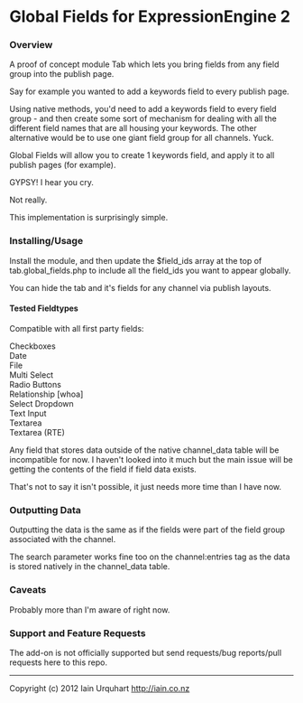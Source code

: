 # Global Fields for ExpressionEngine 2

### Overview

A proof of concept module Tab which lets you bring fields from any field group into the publish page.

Say for example you wanted to add a keywords field to every publish page. 

Using native methods, you'd need to add a keywords field to every field group - and then create some sort of mechanism for dealing with all the different field names that are all housing your keywords. The other alternative would be to use one giant field group for all channels. Yuck.

Global Fields will allow you to create 1 keywords field, and apply it to all publish pages (for example).

GYPSY! I hear you cry. 

Not really. 

This implementation is surprisingly simple.

### Installing/Usage

Install the module, and then update the $field_ids array at the top of tab.global_fields.php to include all the field_ids you want to appear globally.

You can hide the tab and it's fields for any channel via publish layouts.

#### Tested Fieldtypes

Compatible with all first party fields:

Checkboxes  
Date  
File  
Multi Select  
Radio Buttons  
Relationship [whoa]  
Select Dropdown  
Text Input  
Textarea  
Textarea (RTE)  

Any field that stores data outside of the native channel_data table will be incompatible for now. I haven't looked into it much but the main issue will be getting the contents of the field if field data exists.

That's not to say it isn't possible, it just needs more time than I have now.


### Outputting Data

Outputting the data is the same as if the fields were part of the field group associated with the channel. 

The search parameter works fine too on the channel:entries tag as the data is stored natively in the channel_data table.

### Caveats

Probably more than I'm aware of right now.

### Support and Feature Requests
The add-on is not officially supported but send requests/bug reports/pull requests here to this repo.

* * *

Copyright (c) 2012 Iain Urquhart
http://iain.co.nz
